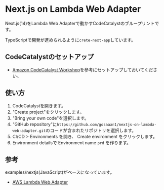 # Next.js on Lambda Web Adapter

Next.js(14)をLambda Web Adapterで動かすCodeCatalystのブループリントです。

TypeScriptで開発が進められるように`crete-next-app`しています。

## CodeCatalystのセットアップ

- [Amazon CodeCatalyst Workshop](https://catalog.workshops.aws/integrated-devops/ja-JP)を参考にセットアップしておいてください。

## 使い方

1. CodeCatalystを開きます。
2. "Create project"をクリックします。
3. "Bring your own code"を選択します。
4. "GitHub repository"に`https://github.com/gosaaan1/nextjs-on-lambda-web-adapter.git`のコードが含まれたリポジトリを選択します。
5. CI/CD > Environments を開き、 Create environment をクリックします。
6. Environment detailsで Environment name `prd` を作ります。

## 参考

examples/nextjs(JavaScript)がベースになっています。

- [AWS Lambda Web Adapter](https://github.com/awslabs/aws-lambda-web-adapter)
